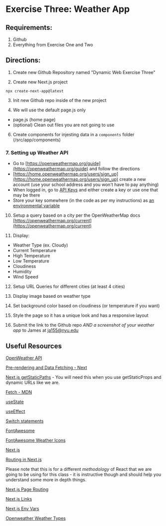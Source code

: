 # Exercise Three: Weather App

## Requirements:

1. Github
2. Everything from Exercise One and Two

## Directions:

1. Create new Github Repository named "Dynamic Web Exercise Three"

2. Create new Next.js project

```
npx create-next-app@latest
```

3. Init new Github repo inside of the new project

4. We will use the default page.js only

- page.js (home page)
- (optional) Clean out files you are not going to use

6. Create components for injesting data in a `components` folder (/src/app/components)

### 7. Setting up Weather API

- Go to [https://openweathermap.org/guide](https://openweathermap.org/guide) and follow the directions
- [https://home.openweathermap.org/users/sign_up](https://home.openweathermap.org/users/sign_up) create a new account (use your school address and you won't have to pay anything)
- When logged in, go to [API Keys](https://home.openweathermap.org/api_keys) and either create a key or use one that may be there
- Store your key somewhere (in the code as per my instructions) as [an environmental variable](https://nextjs.org/docs/pages/building-your-application/configuring/environment-variables)

10. Setup a query based on a city per the OpenWeatherMap docs [https://openweathermap.org/current](https://openweathermap.org/current)

11. Display:

- Weather Type (ex. Cloudy)
- Current Temperature
- High Temperature
- Low Temperature
- Cloudiness
- Humidity
- Wind Speed

12. Setup URL Queries for different cities (at least 4 cities)

13. Display image based on weather type

14. Set background color based on cloudiness (or temperature if you want)

15. Style the page so it has a unique look and has a responsive layout

16. Submit the link to the Github repo _AND a screenshot of your weather app_ to James at ja155@nyu.edu

## Useful Resources

[OpenWeather API](https://openweathermap.org/current)

[Pre-rendering and Data Fetching - Next](https://nextjs.org/learn/basics/data-fetching/getstaticprops-details)

[Next.js getStaticPaths](https://nextjs.org/docs/pages/building-your-application/data-fetching/get-static-paths) - You will need this when you use getStaticProps and dynamic URLs like we are.

[Fetch - MDN](https://developer.mozilla.org/en-US/docs/Web/API/Fetch_API)

[useState](https://reactjs.org/docs/hooks-reference.html#usestate)

[useEffect](https://reactjs.org/docs/hooks-reference.html#useeffect)

[Switch statements](https://developer.mozilla.org/en-US/docs/Web/JavaScript/Reference/Statements/switch)

[FontAwesome](https://www.npmjs.com/package/@fortawesome/react-fontawesome)

[FontAwesome Weather Icons](https://fontawesome.com/icons?d=gallery&c=weather&m=free)

[Next.js](https://nextjs.org/docs)

[Routing in Next.js](https://nextjs.org/docs/app/building-your-application/routing)

Please note that this is for a different _methodology_ of React that we are going to be using for this class - it is instructive though and should help you understand some more in depth things.

[Next.js Page Routing](https://nextjs.org/docs/pages/building-your-application/routing/pages-and-layouts)

[Next.js Links](https://nextjs.org/docs/pages/building-your-application/routing/linking-and-navigating)

[Next.js Env Vars](https://nextjs.org/docs/pages/building-your-application/configuring/environment-variables)

[Openweather Weather Types](https://openweathermap.org/weather-conditions)
